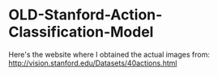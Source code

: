 # OLD-Stanford-Action-Classification-Model
Here's the website where I obtained the actual images from: http://vision.stanford.edu/Datasets/40actions.html
